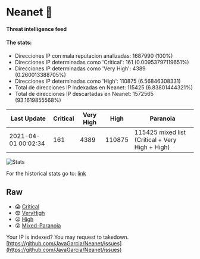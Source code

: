# Neanet :hocho:
#### Threat intelligence feed
#### The stats:

- Direcciones IP con mala reputacion analizadas: 1687990 (100%)
- Direcciones IP determinadas como 'Critical':  161 (0.00953797119651%)
- Direcciones IP determinadas como 'Very High':  4389 (0.260013388705%)
- Direcciones IP determinadas como 'High':  110875 (6.56846308331)
- Total de direcciones IP indexadas en Neanet:  115425 (6.83801444321%)
- Total de direcciones IP descartadas en Neanet:  1572565 (93.1619855568%)

| Last Update | Critical | Very High | High | Paranoia |
| --- | --- | --- | --- | --- |
| 2021-04-01 00:02:34 | 161 | 4389 | 110875 | 115425 mixed list (Critical + Very High + High)|

![Stats](https://docs.google.com/spreadsheets/d/e/2PACX-1vSnaNMIXVabIpDJjufMlzH7poXnshF3mgd8Is1g9ytUEzVsP5my4Trn8f-xkoLLQ38xpL3HtmUexLo6/pubchart?oid=501124687&format=image)

For the historical stats go to: [link](/stats.csv)
## Raw
- :scream: [Critical](https://raw.githubusercontent.com/JavaGarcia/Neanet/master/blacklists/neanet_critical.txt)
- :fearful: [VeryHigh](https://raw.githubusercontent.com/JavaGarcia/Neanet/master/blacklists/neanet_veryHigh.txtt)
- :frowning: [High](https://raw.githubusercontent.com/JavaGarcia/Neanet/master/blacklists/neanet_high.txt)
- :dizzy_face: [Mixed-Paranoia](https://raw.githubusercontent.com/JavaGarcia/Neanet/master/blacklists/neanet_all.txt)


Your IP is indexed? You may request to takedown. [https://github.com/JavaGarcia/Neanet/issues](https://github.com/JavaGarcia/Neanet/issues)

















































































































































































































































































































































































































































































































































































































































































































































































































































































































































































































































































































































































































































































































































































































































































































































































































































































































































































































































































































































































































































































































































































































































































































































































































































































































































































































































































































































































































































































































































































































































































































































































































































































































































































































































































































































































































































































































































































































































































































































































































































































































































































































































































































































































































































































































































































































































































































































































































































































































































































































































































































































































































































































































































































































































































